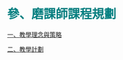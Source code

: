 # <font color=#007F80 face=微軟正黑體>參、磨課師課程規劃</font>

<font face=微軟正黑體>

<a href="3-1.md" target="_self" title="教學理念與策略">一、教學理念與策略</a>

<a href="3-2.md" target="_self" title="教學計劃">二、教學計劃</a>

